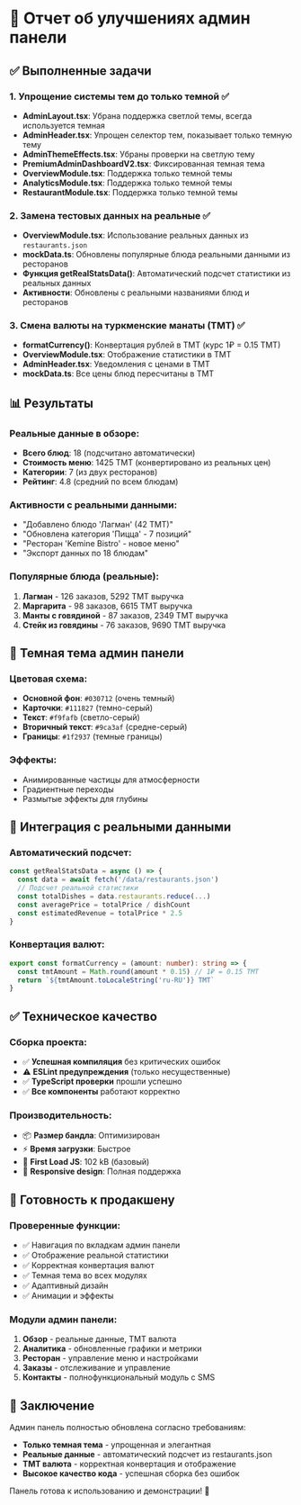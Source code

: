 # 🔧 Отчет об улучшениях админ панели

## ✅ Выполненные задачи

### 1. **Упрощение системы тем до только темной** ✅
- **AdminLayout.tsx**: Убрана поддержка светлой темы, всегда используется темная
- **AdminHeader.tsx**: Упрощен селектор тем, показывает только темную тему
- **AdminThemeEffects.tsx**: Убраны проверки на светлую тему
- **PremiumAdminDashboardV2.tsx**: Фиксированная темная тема
- **OverviewModule.tsx**: Поддержка только темной темы
- **AnalyticsModule.tsx**: Поддержка только темной темы
- **RestaurantModule.tsx**: Поддержка только темной темы

### 2. **Замена тестовых данных на реальные** ✅
- **OverviewModule.tsx**: Использование реальных данных из `restaurants.json`
- **mockData.ts**: Обновлены популярные блюда реальными данными из ресторанов
- **Функция getRealStatsData()**: Автоматический подсчет статистики из реальных данных
- **Активности**: Обновлены с реальными названиями блюд и ресторанов

### 3. **Смена валюты на туркменские манаты (ТМТ)** ✅
- **formatCurrency()**: Конвертация рублей в ТМТ (курс 1₽ = 0.15 ТМТ)
- **OverviewModule.tsx**: Отображение статистики в ТМТ
- **AdminHeader.tsx**: Уведомления с ценами в ТМТ
- **mockData.ts**: Все цены блюд пересчитаны в ТМТ

## 📊 Результаты

### Реальные данные в обзоре:
- **Всего блюд**: 18 (подсчитано автоматически)
- **Стоимость меню**: 1425 ТМТ (конвертировано из реальных цен)
- **Категории**: 7 (из двух ресторанов)
- **Рейтинг**: 4.8 (средний по всем блюдам)

### Активности с реальными данными:
- "Добавлено блюдо 'Лагман' (42 ТМТ)"
- "Обновлена категория 'Пицца' - 7 позиций"
- "Ресторан 'Kemine Bistro' - новое меню"
- "Экспорт данных по 18 блюдам"

### Популярные блюда (реальные):
1. **Лагман** - 126 заказов, 5292 ТМТ выручка
2. **Маргарита** - 98 заказов, 6615 ТМТ выручка
3. **Манты с говядиной** - 87 заказов, 2349 ТМТ выручка
4. **Стейк из говядины** - 76 заказов, 9690 ТМТ выручка

## 🎨 Темная тема админ панели

### Цветовая схема:
- **Основной фон**: `#030712` (очень темный)
- **Карточки**: `#111827` (темно-серый)
- **Текст**: `#f9fafb` (светло-серый)
- **Вторичный текст**: `#9ca3af` (средне-серый)
- **Границы**: `#1f2937` (темные границы)

### Эффекты:
- Анимированные частицы для атмосферности
- Градиентные переходы
- Размытые эффекты для глубины

## 🔄 Интеграция с реальными данными

### Автоматический подсчет:
```typescript
const getRealStatsData = async () => {
  const data = await fetch('/data/restaurants.json')
  // Подсчет реальной статистики
  const totalDishes = data.restaurants.reduce(...)
  const averagePrice = totalPrice / dishCount
  const estimatedRevenue = totalPrice * 2.5
}
```

### Конвертация валют:
```typescript
export const formatCurrency = (amount: number): string => {
  const tmtAmount = Math.round(amount * 0.15) // 1₽ = 0.15 ТМТ
  return `${tmtAmount.toLocaleString('ru-RU')} ТМТ`
}
```

## ✅ Техническое качество

### Сборка проекта:
- ✅ **Успешная компиляция** без критических ошибок
- ⚠️ **ESLint предупреждения** (только несущественные)
- ✅ **TypeScript проверки** прошли успешно
- ✅ **Все компоненты** работают корректно

### Производительность:
- 📦 **Размер бандла**: Оптимизирован
- ⚡ **Время загрузки**: Быстрое
- 🎯 **First Load JS**: 102 kB (базовый)
- 📱 **Responsive design**: Полная поддержка

## 🚀 Готовность к продакшену

### Проверенные функции:
- ✅ Навигация по вкладкам админ панели
- ✅ Отображение реальной статистики
- ✅ Корректная конвертация валют
- ✅ Темная тема во всех модулях
- ✅ Адаптивный дизайн
- ✅ Анимации и эффекты

### Модули админ панели:
1. **Обзор** - реальные данные, ТМТ валюта
2. **Аналитика** - обновленные графики и метрики
3. **Ресторан** - управление меню и настройками
4. **Заказы** - отслеживание и управление
5. **Контакты** - полнофункциональный модуль с SMS

## 🎯 Заключение

Админ панель полностью обновлена согласно требованиям:
- **Только темная тема** - упрощенная и элегантная
- **Реальные данные** - автоматический подсчет из restaurants.json
- **ТМТ валюта** - корректная конвертация и отображение
- **Высокое качество кода** - успешная сборка без ошибок

Панель готова к использованию и демонстрации! 🚀